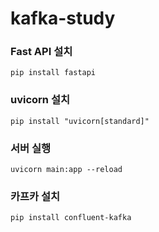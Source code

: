 # kafka-study

### Fast API 설치
`pip install fastapi`

### uvicorn 설치
`pip install "uvicorn[standard]"`


### 서버 실행
`uvicorn main:app --reload`

### 카프카 설치
`pip install confluent-kafka`
